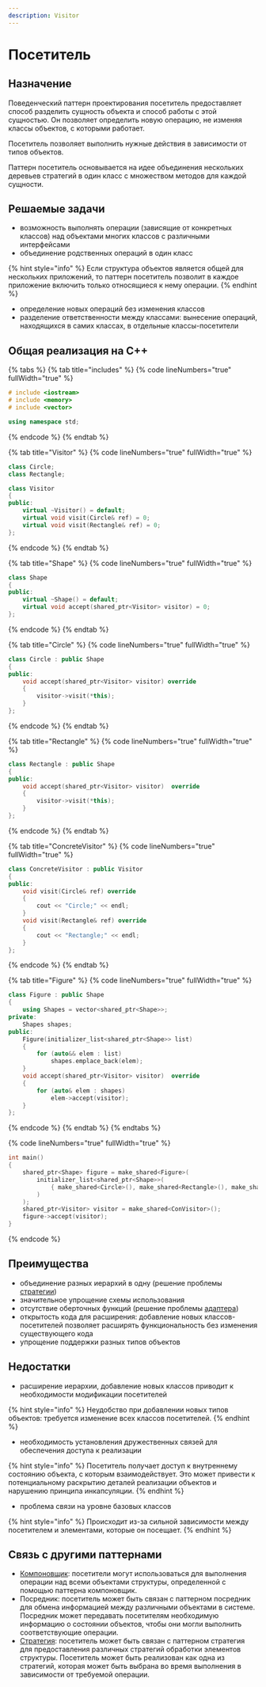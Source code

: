 ```yaml
---
description: Visitor
---
```


# Посетитель

## Назначение

Поведенческий паттерн проектирования посетитель предоставляет способ разделить сущность объекта и способ работы с этой сущностью. Он позволяет определить новую операцию, не изменяя классы объектов, с которыми работает.

Посетитель позволяет выполнить нужные действия в зависимости от типов объектов.

Паттерн посетитель основывается на идее объединения нескольких деревьев стратегий в один класс с множеством методов для каждой сущности.

## Решаемые задачи

* возможность выполнять операции (зависящие от конкретных классов) над объектами многих классов с различными интерфейсами
* объединение родственных операций в один класс

{% hint style="info" %}
Если структура объектов является общей для нескольких приложений, то паттерн посетитель позволит в каждое приложение включить только относящиеся к нему операции.
{% endhint %}

* определение новых операций без изменения классов
* разделение ответственности между классами: вынесение операций, находящихся в самих классах, в отдельные классы-посетители

## Общая реализация на C++

{% tabs %}
{% tab title="includes" %}
{% code lineNumbers="true" fullWidth="true" %}
```cpp
# include <iostream>
# include <memory>
# include <vector>

using namespace std;
```
{% endcode %}
{% endtab %}

{% tab title="Visitor" %}
{% code lineNumbers="true" fullWidth="true" %}
```cpp
class Circle;
class Rectangle;

class Visitor
{
public:
    virtual ~Visitor() = default;
    virtual void visit(Circle& ref) = 0;
    virtual void visit(Rectangle& ref) = 0;
};
```
{% endcode %}
{% endtab %}

{% tab title="Shape" %}
{% code lineNumbers="true" fullWidth="true" %}
```cpp
class Shape
{
public:
    virtual ~Shape() = default;
    virtual void accept(shared_ptr<Visitor> visitor) = 0;
};
```
{% endcode %}
{% endtab %}

{% tab title="Circle" %}
{% code lineNumbers="true" fullWidth="true" %}
```cpp
class Circle : public Shape
{
public:
    void accept(shared_ptr<Visitor> visitor) override 
    { 
        visitor->visit(*this); 
    }
};
```
{% endcode %}
{% endtab %}

{% tab title="Rectangle" %}
{% code lineNumbers="true" fullWidth="true" %}
```cpp
class Rectangle : public Shape
{
public:
    void accept(shared_ptr<Visitor> visitor)  override 
    { 
        visitor->visit(*this); 
    }
};
```
{% endcode %}
{% endtab %}

{% tab title="ConcreteVisitor" %}
{% code lineNumbers="true" fullWidth="true" %}
```cpp
class ConcreteVisitor : public Visitor
{
public:
    void visit(Circle& ref) override 
    { 
        cout << "Circle;" << endl; 
    }
    void visit(Rectangle& ref) override 
    { 
        cout << "Rectangle;" << endl; 
    }
};
```
{% endcode %}
{% endtab %}

{% tab title="Figure" %}
{% code lineNumbers="true" fullWidth="true" %}
```cpp
class Figure : public Shape
{
    using Shapes = vector<shared_ptr<Shape>>;
private:
    Shapes shapes;
public:
    Figure(initializer_list<shared_ptr<Shape>> list)
    {
        for (auto&& elem : list)
            shapes.emplace_back(elem);
    }
    void accept(shared_ptr<Visitor> visitor)  override
    {
        for (auto& elem : shapes)
            elem->accept(visitor);
    }
};
```
{% endcode %}
{% endtab %}
{% endtabs %}

{% code lineNumbers="true" fullWidth="true" %}
```cpp
int main()
{
    shared_ptr<Shape> figure = make_shared<Figure>(
        initializer_list<shared_ptr<Shape>>(
            { make_shared<Circle>(), make_shared<Rectangle>(), make_shared<Circle>() }
        )
    );
    shared_ptr<Visitor> visitor = make_shared<ConVisitor>();
    figure->accept(visitor);
}
```
{% endcode %}

## Преимущества

* объединение разных иерархий в одну (решение проблемы [стратегии](../strategy.md))
* значительное упрощение схемы использования
* отсутствие оберточных функций (решение проблемы [адаптера](../../structural-patterns/adapter/))
* открытость кода для расширения: добавление новых классов-посетителей позволяет расширять функциональность без изменения существующего кода
* упрощение поддержки разных типов объектов

## Недостатки

* расширение иерархии, добавление новых классов приводит к необходимости модификации посетителей

{% hint style="info" %}
Неудобство при добавлении новых типов объектов: требуется изменение всех классов посетителей.
{% endhint %}

* необходимость установления дружественных связей для обеспечения доступа к реализации

{% hint style="info" %}
Посетитель получает доступ к внутреннему состоянию объекта, с которым взаимодействует. Это может привести к потенциальному раскрытию деталей реализации объектов и нарушению принципа инкапсуляции.
{% endhint %}

* проблема связи на уровне базовых классов

{% hint style="info" %}
Происходит из-за сильной зависимости между посетителем и элементами, которые он посещает.
{% endhint %}

## Связь с другими паттернами

* [Компоновщик](../../structural-patterns/composite.md): посетители могут использоваться для выполнения операции над всеми объектами структуры, определенной с помощью паттерна компоновщик.
* Посредник: посетитель может быть связан с паттерном посредник для обмена информацией между различными объектами в системе. Посредник может передавать посетителям необходимую информацию о состоянии объектов, чтобы они могли выполнить соответствующие операции.
* [Стратегия](../strategy.md): посетитель может быть связан с паттерном стратегия для предоставления различных стратегий обработки элементов структуры. Посетитель может быть реализован как одна из стратегий, которая может быть выбрана во время выполнения в зависимости от требуемой операции.
